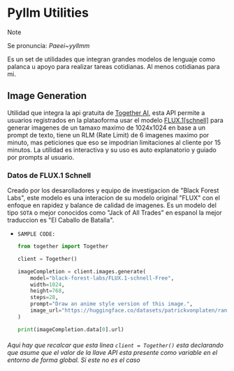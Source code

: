 # Pyllm Utilities

> [!NOTE]
>
> Se pronuncia:
> _Paeei~yyllmm_
>

Es un set de utilidades que integran grandes modelos de lenguaje como palanca u apoyo para 
realizar tareas cotidianas. Al menos cotidianas para mi.

## Image Generation

Utilidad que integra la api gratuita de [Together AI](https://together.ai),
esta API permite a usuarios registrados en la plataoforma usar el modelo
[FLUX.1\[schnell\]](https://www.together.ai/models/flux-1-schnell) para generar
imagenes de un tamaxo maximo de 1024x1024 en base a un prompt de texto, tiene 
un RLM (Rate Limit) de 6 imagenes maximo por minuto, mas peticiones que eso 
se impodrian limitaciones al cliente por 15 minutos. La utilidad es interactiva
y su uso es auto explanatorio y guiado por prompts al usuario.

### Datos de FLUX.1 Schnell

Creado por los desarolladores y equipo de investigacion de "Black Forest Labs",
este modelo es una interacion de su modelo original "FLUX" con el enfoque 
en rapidez y balance de calidad de imagenes. Es un modelo del tipo `SOTA` o 
mejor conocidos como "Jack of All Trades" en espanol la mejor traduccion es
"El Caballo de Batalla".

* `SAMPLE CODE:`
    ```python
    from together import Together

    client = Together()

    imageCompletion = client.images.generate(
        model="black-forest-labs/FLUX.1-schnell-Free",
        width=1024,
        height=768,
        steps=28,
        prompt="Draw an anime style version of this image.",
        image_url="https://huggingface.co/datasets/patrickvonplaten/random_img/resolve/main/yosemite.png",
    )

    print(imageCompletion.data[0].url)
    ```

###### Aqui hay que recalcar que esta linea `client = Together()` esta declarando que asume que el valor de la llave API esta presente como variable en el entorno de forma global. Si este no es el caso 